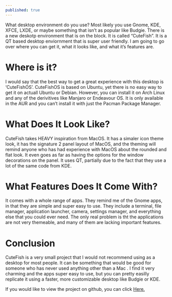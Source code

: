 ```yaml
---
published: true
---
```

What desktop environment do you use? Most likely you use Gnome, KDE, XFCE, LXDE, or maybe something that isn’t as popular like Budgie. There is a new deskotp environment that is on the block. It is called “CuteFish”. It is a QT based desktop enviornment that is super user friendly. I am going to go over where you can get it, what it looks like, and what it’s features are. 

# Where is it?

I would say that the best way to get a great experience with this desktop is ‘CuteFishOS’. CuteFishOS is based on Ubuntu, yet there is no easy way to get it on actuall Ubuntu or Debian. However, you can install it on Arch Linux and any of the derivitives like Manjaro or Endeavour OS. It is only available in the AUR and you can’t install it with just the Pacman Package Manager. 

# What Does It Look Like? 

CuteFish takes HEAVY inspiration from MacOS. It has a simaler icon theme look, it has the signature 2 panel layout of MacOS, and the theming will remind anyone who has had experience with MacOS about the rounded and flat look. It even goes as far as having the options for the window decorations on the panel. It uses QT, partially due to the fact that they use a lot of the same code from KDE. 

# What Features Does It Come With? 

It comes with a whole range of apps. They remind me of the Gnome apps, in that they are simple and super easy to use. They include a terminal, file manager, application launcher, camera, settings manager, and everything else that you could ever need. The only real problem is tht the applications are not very themeable, and many of them are lacking important features. 

# Conclusion 

CuteFish is a very small project that I would not recommend using as a desktop for most people. It can be something that would be good for someone who has never used anything other than a Mac . I find it very charming and the apps super easy to use, but you can pretty easilly replicate it using a faster, more customizable desktop like Budgie or KDE. 

If you would like to view the project on github, you can click <a href="https://github.com/cutefishos">Here.</a>
